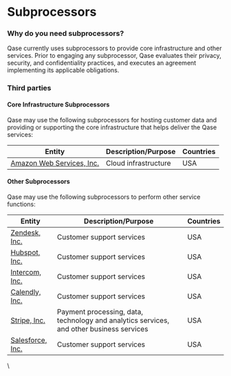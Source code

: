 # Subprocessors

### Why do you need subprocessors?

Qase currently uses subprocessors to provide core infrastructure and other services. Prior to engaging any subprocessor, Qase evaluates their privacy, security, and confidentiality practices, and executes an agreement implementing its applicable obligations.

### Third parties <a href="#h_764fc910a3" id="h_764fc910a3"></a>

#### Core Infrastructure Subprocessors <a href="#h_1e12a3e432" id="h_1e12a3e432"></a>

Qase may use the following subprocessors for hosting customer data and providing or supporting the core infrastructure that helps deliver the Qase services:

| Entity                                               | Description/Purpose  | Countries |
| ---------------------------------------------------- | -------------------- | --------- |
| [Amazon Web Services, Inc.](https://aws.amazon.com/) | Cloud infrastructure | USA       |

#### Other Subprocessors <a href="#h_b459f7e75d" id="h_b459f7e75d"></a>

Qase may use the following subprocessors to perform other service functions:

| Entity                                          | Description/Purpose                                                                      | Countries |
| ----------------------------------------------- | ---------------------------------------------------------------------------------------- | --------- |
| [Zendesk, Inc.](https://www.zendesk.com/)       | Customer support services                                                                | USA       |
| [Hubspot, Inc.](https://www.hubspot.com/)       | Customer support services                                                                | USA       |
| [Intercom, Inc.](https://www.intercom.com/)     | Customer support services                                                                | USA       |
| [Calendly, Inc.](https://calendly.com/)         | Customer support services                                                                | USA       |
| [Stripe, Inc.](https://stripe.com/)             | Payment processing, data, technology and analytics services, and other business services | USA       |
| [Salesforce, Inc.](https://www.salesforce.com/) | Customer support services                                                                | USA       |

\
